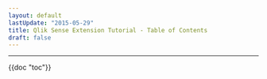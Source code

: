 ```yaml
---
layout: default
lastUpdate: "2015-05-29"
title: Qlik Sense Extension Tutorial - Table of Contents
draft: false
---
```


<!-- toc -->

---

{{doc "toc"}}